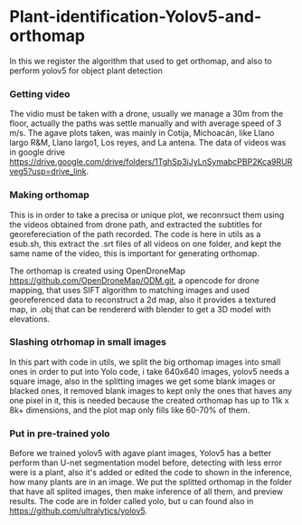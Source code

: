 # Plant-identification-Yolov5-and-orthomap
In this we register the algorithm that used to get orthomap, and also to perform yolov5 for object plant detection

### Getting video
The vidio must be taken with a drone, usually we manage a 30m from the floor, actually the paths was settle manually and with average speed of 3 m/s.
The agave plots taken, was mainly in Cotija, Michoacán, like Llano largo R&M, Llano largo1, Los reyes, and La antena. The data of videos was in google drive https://drive.google.com/drive/folders/1TghSp3iJyLnSymabcPBP2Kca9RURveg5?usp=drive_link.

### Making orthomap
This is in order to take a precisa or unique plot, we reconrsuct them using the videos obtained from drone path, and extracted the subtitles for georefereciation of the path recorded.
The code is here in utils as a esub.sh, this extract the .srt files of all videos on one folder, and kept the same name of the video, this is important for generating orthomap.

The orthomap is created using OpenDroneMap https://github.com/OpenDroneMap/ODM.git, a opencode for drone mapping, that uses SIFT algorithm to matching images and used georeferenced data to reconstruct a 2d map, also it provides
a textured map, in .obj that can be rendererd with blender to get a 3D model with elevations.

### Slashing otrhomap in small images
In this part with code in utils, we split the big orthomap images into small ones in order to put into Yolo code, i take 640x640 images, yolov5 needs a square image, also in the splitting images we get some blank images or blacked ones, 
it removed blank images to kept only the ones that haves any one pixel in it, this is needed because the created orthomap has up to 11k x 8k+ dimensions, and the plot map only fills like 60-70% of them.

### Put in pre-trained yolo
Before we trained yolov5 with agave plant images, Yolov5 has a better perform than U-net segmentation model before, detecting with less error were is a plant, also it's added or edited the code to shown in the inference, how many
plants are in an image. We put the splitted orthomap in the folder that have all splited images, then make inference of all them, and preview results.
The code are in folder called yolo, but u can found also in https://github.com/ultralytics/yolov5.
